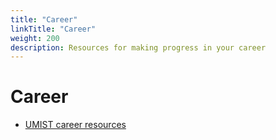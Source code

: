 ```yaml
---
title: "Career"
linkTitle: "Career"
weight: 200
description: Resources for making progress in your career
---
```


# Career

* [UMIST career resources](https://utmist.gitlab.io/resources/)
